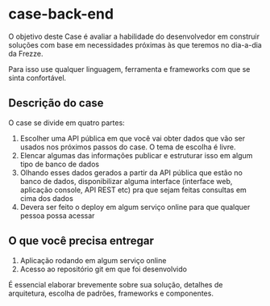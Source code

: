 # case-back-end

O objetivo deste Case é avaliar a habilidade do desenvolvedor em construir soluções com base em necessidades próximas às que teremos no dia-a-dia da Frezze.

Para isso use qualquer linguagem, ferramenta e frameworks com que se sinta confortável.

## Descrição do case

O case se divide em quatro partes:

1) Escolher uma API pública em que você vai obter dados que vão ser usados nos próximos passos do case. O tema de escolha é livre.
2) Elencar algumas das informações publicar e estruturar isso em algum tipo de banco de dados
3) Olhando esses dados gerados a partir da API pública que estão no banco de dados, disponibilizar alguma interface (interface web, aplicação console, API REST etc) pra que sejam feitas consultas em cima dos dados
4) Devera ser feito o deploy em algum serviço online para que qualquer pessoa possa acessar

## O que você precisa entregar

1) Aplicação rodando em algum serviço online
2) Acesso ao repositório git em que foi desenvolvido

É essencial elaborar brevemente sobre sua solução, detalhes de arquitetura, escolha de padrões, frameworks e componentes.

##
